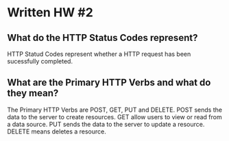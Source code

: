 # Written HW #2

## What do the HTTP Status Codes represent?
HTTP Statud Codes represent whether a HTTP request has been sucessfully completed.


## What are the Primary HTTP Verbs and what do they mean?
The Primary HTTP Verbs are POST, GET, PUT and DELETE. POST sends the data to the server to create resources. GET allow users to view or read from a data source. PUT sends the data to the server to update a resource. DELETE means deletes a resource.